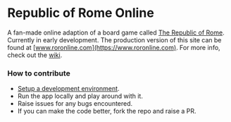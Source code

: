 # Republic of Rome Online

A fan-made online adaption of a board game called [The Republic of Rome](https://boardgamegeek.com/boardgame/1513/republic-rome). Currently in early development. The production version of this site can be found at [www.roronline.com](https://www.roronline.com). For more info, check out the [wiki](https://github.com/iamlogand/republic-of-rome-online/wiki).

### How to contribute

- [Setup a development environment](https://github.com/iamlogand/republic-of-rome-online/wiki/Setup-a-development-environment).
- Run the app locally and play around with it.
- Raise issues for any bugs encountered.
- If you can make the code better, fork the repo and raise a PR.
